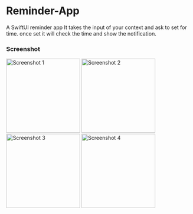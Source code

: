 # Reminder-App
A SwiftUI reminder app 
It takes the input of your context and ask to set for time. once set it will check the time and show the notification.

### Screenshot
<img src="https://github.com/Arraxx/Reminder-App/assets/54955755/3bc21e1d-4047-4ed9-b0af-00ff65966716" width="200" alt="Screenshot 1">
<img src="https://github.com/Arraxx/Reminder-App/assets/54955755/17c5ff83-9a43-4c3d-a173-6032509a5ecf" width="200" alt="Screenshot 2">
<img src="https://github.com/Arraxx/Reminder-App/assets/54955755/152554d2-a57b-4dbb-abbe-76bfbe5a0227" width="200" alt="Screenshot 3">
<img src="https://github.com/Arraxx/Reminder-App/assets/54955755/eb94b5d5-5b11-4914-b179-7115cdce0967" width="200" alt="Screenshot 4">

